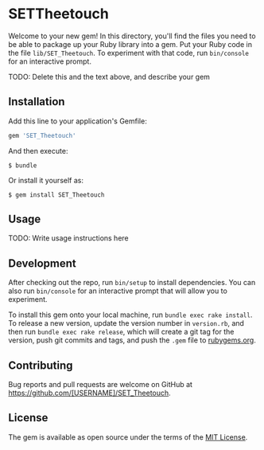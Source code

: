 # SETTheetouch

Welcome to your new gem! In this directory, you'll find the files you need to be able to package up your Ruby library into a gem. Put your Ruby code in the file `lib/SET_Theetouch`. To experiment with that code, run `bin/console` for an interactive prompt.

TODO: Delete this and the text above, and describe your gem

## Installation

Add this line to your application's Gemfile:

```ruby
gem 'SET_Theetouch'
```

And then execute:

    $ bundle

Or install it yourself as:

    $ gem install SET_Theetouch

## Usage

TODO: Write usage instructions here

## Development

After checking out the repo, run `bin/setup` to install dependencies. You can also run `bin/console` for an interactive prompt that will allow you to experiment.

To install this gem onto your local machine, run `bundle exec rake install`. To release a new version, update the version number in `version.rb`, and then run `bundle exec rake release`, which will create a git tag for the version, push git commits and tags, and push the `.gem` file to [rubygems.org](https://rubygems.org).

## Contributing

Bug reports and pull requests are welcome on GitHub at https://github.com/[USERNAME]/SET_Theetouch.

## License

The gem is available as open source under the terms of the [MIT License](https://opensource.org/licenses/MIT).
